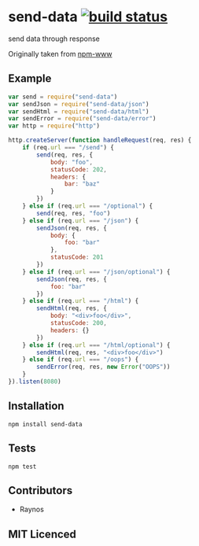 # send-data [![build status][1]][2]

send data through response

Originally taken from [npm-www](https://github.com/isaacs/npm-www)

## Example

```js
var send = require("send-data")
var sendJson = require("send-data/json")
var sendHtml = require("send-data/html")
var sendError = require("send-data/error")
var http = require("http")

http.createServer(function handleRequest(req, res) {
    if (req.url === "/send") {
        send(req, res, {
            body: "foo",
            statusCode: 202,
            headers: {
                bar: "baz"
            }
        })
    } else if (req.url === "/optional") {
        send(req, res, "foo")
    } else if (req.url === "/json") {
        sendJson(req, res, {
            body: {
                foo: "bar"
            },
            statusCode: 201
        })
    } else if (req.url === "/json/optional") {
        sendJson(req, res, {
            foo: "bar"
        })
    } else if (req.url === "/html") {
        sendHtml(req, res, {
            body: "<div>foo</div>",
            statusCode: 200,
            headers: {}
        })
    } else if (req.url === "/html/optional") {
        sendHtml(req, res, "<div>foo</div>")
    } else if (req.url === "/oops") {
        sendError(req, res, new Error("OOPS"))
    }
}).listen(8080)
```

## Installation

`npm install send-data`

## Tests

`npm test`

## Contributors

 - Raynos

## MIT Licenced

  [1]: https://secure.travis-ci.org/Raynos/send-data.png
  [2]: http://travis-ci.org/Raynos/send-data
